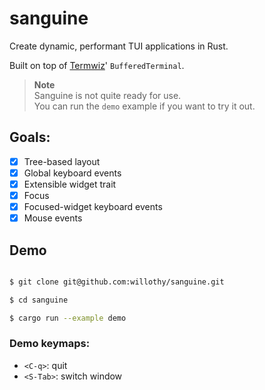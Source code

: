 # sanguine

Create dynamic, performant TUI applications in Rust.

Built on top of [Termwiz](https://docs.rs/termwiz)' `BufferedTerminal`.

> **Note**<br>
> Sanguine is not quite ready for use.<br>
> You can run the `demo` example if you want to try it out.<br>

## Goals:

- [x] Tree-based layout
- [x] Global keyboard events
- [x] Extensible widget trait
- [x] Focus
- [x] Focused-widget keyboard events
- [x] Mouse events

## Demo

```sh

$ git clone git@github.com:willothy/sanguine.git

$ cd sanguine

$ cargo run --example demo

```

### Demo keymaps:

- `<C-q>`: quit
- `<S-Tab>`: switch window

